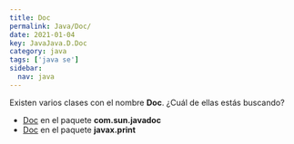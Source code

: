 ```yaml
---
title: Doc
permalink: Java/Doc/
date: 2021-01-04
key: JavaJava.D.Doc
category: java
tags: ['java se']
sidebar: 
  nav: java
---
```


Existen varios clases con el nombre **Doc**. ¿Cuál de ellas estás buscando?
<ul>
<li><a href="/Java/Doc-com-sun-javadoc/">Doc</a> en el paquete <strong>com.sun.javadoc</strong></li>
<li><a href="/Java/Doc-javax-print/">Doc</a> en el paquete <strong>javax.print</strong></li>
<ul>

